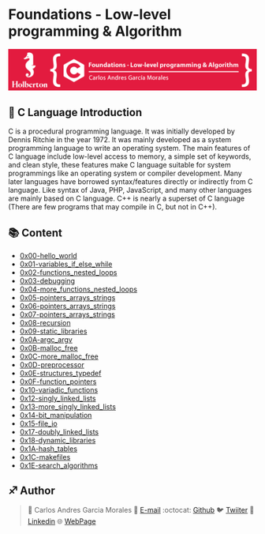# Foundations - Low-level programming & Algorithm

![](Top.png)

## :orange_book: C Language Introduction

C is a procedural programming language. It was initially developed by Dennis Ritchie in the year 1972. It was mainly developed as a system programming language to write an operating system. The main features of C language include low-level access to memory, a simple set of keywords, and clean style, these features make C language suitable for system programmings like an operating system or compiler development.
Many later languages have borrowed syntax/features directly or indirectly from C language. Like syntax of Java, PHP, JavaScript, and many other languages are mainly based on C language. C++ is nearly a superset of C language (There are few programs that may compile in C, but not in C++).

## :books: Content

- [0x00-hello_world](/0x00-hello_world)
- [0x01-variables_if_else_while](/0x01-variables_if_else_while)
- [0x02-functions_nested_loops](/0x02-functions_nested_loops)
- [0x03-debugging](/0x03-debugging)
- [0x04-more_functions_nested_loops](/0x04-more_functions_nested_loops)
- [0x05-pointers_arrays_strings](/0x05-pointers_arrays_strings)
- [0x06-pointers_arrays_strings](/0x06-pointers_arrays_strings)
- [0x07-pointers_arrays_strings](/0x07-pointers_arrays_strings)
- [0x08-recursion](/0x08-recursion)
- [0x09-static_libraries](/0x09-static_libraries)
- [0x0A-argc_argv](/0x0A-argc_argv)
- [0x0B-malloc_free](/0x0B-malloc_free)
- [0x0C-more_malloc_free](/0x0C-more_malloc_free)
- [0x0D-preprocessor](/0x0D-preprocessor)
- [0x0E-structures_typedef](/0x0E-structures_typedef)
- [0x0F-function_pointers](/0x0F-function_pointers)
- [0x10-variadic_functions](/0x10-variadic_functions)
- [0x12-singly_linked_lists](/0x12-singly_linked_lists)
- [0x13-more_singly_linked_lists](/0x13-more_singly_linked_lists)
- [0x14-bit_manipulation](/0x14-bit_manipulation)
- [0x15-file_io](/0x15-file_io)
- [0x17-doubly_linked_lists](/0x17-doubly_linked_lists)
- [0x18-dynamic_libraries](/0x18-dynamic_libraries)
- [0x1A-hash_tables](/0x1A-hash_tables)
- [0x1C-makefiles](/0x1C-makefiles)
- [0x1E-search_algorithms](/0x1E-search_algorithms)

## :sagittarius: Author

> :man: Carlos Andres Garcia Morales
> :e-mail: [E-mail](agzsoftsi@gmail.com)
> :octocat: [Github](https://github.com/agzsoftsi)
> :bird: [Twiiter](https://twitter.com/karlgarmor)
> :blue_book: [Linkedin](https://twitter.com/karlgarmor)
> :globe_with_meridians: [WebPage](https://www.agzsoftsi.tech/)
